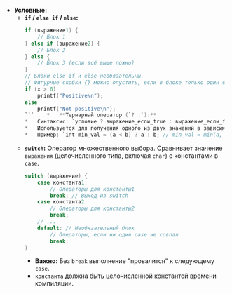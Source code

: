 *   **Условные:**
    *   **`if` / `else if` / `else`:**
        ```c
        if (выражение1) {
            // Блок 1
        } else if (выражение2) {
            // Блок 2
        } else {
            // Блок 3 (если всё выше ложно)
        }
        // Блоки else if и else необязательны.
        // Фигурные скобки {} можно опустить, если в блоке только один оператор.
        if (x > 0) 
            printf("Positive\n");
        else 
            printf("Not positive\n");
        ```    *   **Тернарный оператор (`? :`):**
        *   Синтаксис: `условие ? выражение_если_true : выражение_если_false`
        *   Используется для получения одного из двух значений в зависимости от условия.
        *   Пример: `int min_val = (a < b) ? a : b; // min_val = min(a, b)`
    *   **`switch`:** Оператор множественного выбора. Сравнивает значение `выражения` (целочисленного типа, включая `char`) с константами в `case`.
        ```c
        switch (выражение) {
            case константа1:
                // Операторы для константы1
                break; // Выход из switch
            case константа2:
                // Операторы для константы2
                break; 
            // ...
            default: // Необязательный блок
                // Операторы, если ни один case не совпал
                break;
        }
        ```
        *   **Важно:** Без `break` выполнение "провалится" к следующему `case`.
        *   `константа` должна быть целочисленной константой времени компиляции.
